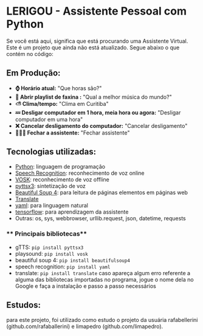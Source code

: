 # LERIGOU - Assistente Pessoal com Python

Se você está aqui, significa que está procurando uma Assistente Virtual. 
Este é um projeto que ainda não está atualizado. Segue abaixo o que contém no código:

## Em Produção:
* **⌚ Horário atual:** "Que horas são?"<br>
* **🧹 Abrir playlist de faxina :** "Qual a melhor música do mundo?"<br>
* **⛅ Clima/tempo:** "Clima em Curitiba"<br>
* **💤 Desligar computador em 1 hora, meia hora ou agora:** "Desligar computador em uma hora"<br>
* **❌ Cancelar desligamento do computador:** "Cancelar desligamento"<br>
* **🙋🏽‍♀️ Fechar a assistente:** "Fechar assistente"

## Tecnologias utilizadas:

* [Python](https://www.python.org/): linguagem de programação
* [Speech Recognition](https://pypi.org/project/SpeechRecognition/): reconhecimento de voz online
* [VOSK](https://pypi.org/project/vosk/): reconhecimento de voz offline
* [pyttsx3](https://pypi.org/project/pyttsx3/): sintetização de voz
* [Beautiful Soup 4](https://pypi.org/project/beautifulsoup4/): para leitura de páginas elementos em páginas web
* [Translate](https://pypi.org/project/translate/)
* [yaml](https://pypi.org/project/yaml/): para linguagem natural
* [tensorflow](https://pypi.org/project/yaml/tensorflow): para aprendizagem da assistente 
* Outras: os, sys, webbrowser, urllib.request, json, datetime, requests

### ** Principais bibliotecas**

* gTTS: `pip install pyttsx3`
* playsound: `pip install vosk`
* beautiful soup 4: `pip install beautifulsoup4`
* speech recognition: `pip install yaml`
* translate: `pip install translate`
caso apareça algum erro referente a alguma das bibliotecas importadas no programa, jogue o nome dela no Google e faça a instalação e passo a passo necessários

## Estudos:

para este projeto, foi utilizado como estudo o projeto da usuária rafabellerini (github.com/rafaballerini) e limapedro (github.com/limapedro).
